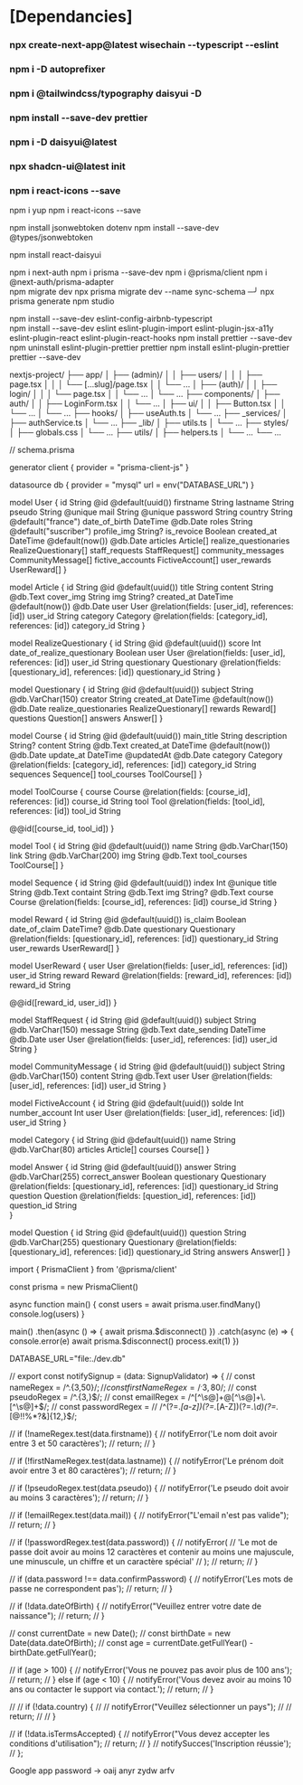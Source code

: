 # [Dependancies]

<!--? Front dependancies -> -->

### npx create-next-app@latest wisechain --typescript --eslint

### npm i -D autoprefixer

### npm i @tailwindcss/typography daisyui -D

### npm install --save-dev prettier

### npm i -D daisyui@latest

### npx shadcn-ui@latest init

### npm i react-icons --save

npm i yup 
npm i react-icons --save

npm install jsonwebtoken dotenv
npm install --save-dev @types/jsonwebtoken

npm install react-daisyui

<!--* Back dependancies ->  -->
npm i next-auth
npm i prisma --save-dev
npm i @prisma/client
 npm i @next-auth/prisma-adapter  
 npm migrate dev
 npx prisma migrate dev --name sync-schema                                                                                                                 ─╯
npx prisma generate
 npm studio   

<!--^  Config -->

npm install --save-dev eslint-config-airbnb-typescript  
 npm install --save-dev eslint eslint-plugin-import eslint-plugin-jsx-a11y eslint-plugin-react eslint-plugin-react-hooks
npm install prettier --save-dev  
 npm uninstall eslint-plugin-prettier prettier
npm install eslint-plugin-prettier prettier --save-dev

<!--! Arborencense  -->

nextjs-project/
├── app/
│ ├── (admin)/
│ │ ├── users/
│ │ │ ├── page.tsx
│ │ │ └── [...slug]/page.tsx
│ │ └── ...
│ ├── (auth)/
│ │ ├── login/
│ │ │ └── page.tsx
│ │ └── ...
│ └── ...
├── components/
│ ├── auth/
│ │ ├── LoginForm.tsx
│ │ └── ...
│ ├── ui/
│ │ ├── Button.tsx
│ │ └── ...
│ └── ...
├── hooks/
│ ├── useAuth.ts
│ └── ...
├── \_services/
│ ├── authService.ts
│ └── ...
├── \_lib/
│ ├── utils.ts
│ └── ...
├── styles/
│ ├── globals.css
│ └── ...
├── utils/
│ ├── helpers.ts
│ └── ...
└── ...


// schema.prisma

generator client {
  provider = "prisma-client-js"
}

datasource db {
  provider = "mysql"
  url      = env("DATABASE_URL")
}

model User {
  id            String   @id @default(uuid())
  firstname     String
  lastname      String
  pseudo        String   @unique
  mail          String   @unique
  password      String
  country       String   @default("france")
  date_of_birth DateTime @db.Date
  roles         String   @default("suscriber")
  profile_img   String?
  is_revoice    Boolean
  created_at    DateTime @default(now()) @db.Date
  articles      Article[]
  realize_questionaries RealizeQuestionary[]
  staff_requests StaffRequest[]
  community_messages CommunityMessage[]
  fictive_accounts FictiveAccount[]
  user_rewards   UserReward[]
}

model Article {
  id         String   @id @default(uuid())
  title      String
  content    String   @db.Text
  cover_img  String
  img        String?
  created_at DateTime @default(now()) @db.Date
  user       User     @relation(fields: [user_id], references: [id])
  user_id    String
  category   Category @relation(fields: [category_id], references: [id])
  category_id String
}

model RealizeQuestionary {
  id                    String   @id @default(uuid())
  score                 Int
  date_of_realize_questionary Boolean
  user                  User     @relation(fields: [user_id], references: [id])
  user_id               String
  questionary           Questionary @relation(fields: [questionary_id], references: [id])
  questionary_id        String
}

model Questionary {
  id         String   @id @default(uuid())
  subject    String   @db.VarChar(150)
  creator    String
  created_at DateTime @default(now()) @db.Date
  realize_questionaries RealizeQuestionary[]
  rewards    Reward[]
  questions  Question[]
  answers    Answer[]
}

model Course {
  id          String   @id @default(uuid())
  main_title  String
  description String?
  content     String   @db.Text
  created_at  DateTime @default(now()) @db.Date
  update_at   DateTime @updatedAt @db.Date
  category    Category @relation(fields: [category_id], references: [id])
  category_id String
  sequences   Sequence[]
  tool_courses ToolCourse[]
}

model ToolCourse {
  course   Course @relation(fields: [course_id], references: [id])
  course_id String
  tool     Tool   @relation(fields: [tool_id], references: [id])
  tool_id  String

  @@id([course_id, tool_id])
}

model Tool {
  id   String @id @default(uuid())
  name String @db.VarChar(150)
  link String @db.VarChar(200)
  img  String @db.Text
  tool_courses ToolCourse[]
}

model Sequence {
  id        String @id @default(uuid())
  index     Int    @unique
  title     String @db.Text
  containt  String @db.Text
  img       String? @db.Text
  course    Course @relation(fields: [course_id], references: [id])
  course_id String
}

model Reward {
  id            String   @id @default(uuid())
  is_claim      Boolean
  date_of_claim DateTime? @db.Date
  questionary   Questionary @relation(fields: [questionary_id], references: [id])
  questionary_id String
  user_rewards  UserReward[]
}

model UserReward {
  user     User   @relation(fields: [user_id], references: [id])
  user_id  String
  reward   Reward @relation(fields: [reward_id], references: [id])
  reward_id String

  @@id([reward_id, user_id])
}

model StaffRequest {
  id           String   @id @default(uuid())
  subject      String   @db.VarChar(150)
  message      String   @db.Text
  date_sending DateTime @db.Date
  user         User     @relation(fields: [user_id], references: [id])
  user_id      String
}

model CommunityMessage {
  id       String @id @default(uuid())
  subject  String @db.VarChar(150)
  content  String @db.Text
  user     User   @relation(fields: [user_id], references: [id])
  user_id  String
}

model FictiveAccount {
  id            String @id @default(uuid())
  solde         Int
  number_account Int
  user          User  @relation(fields: [user_id], references: [id])
  user_id       String
}

model Category {
  id       String    @id @default(uuid())
  name     String    @db.VarChar(80)
  articles Article[]
  courses  Course[]
}

model Answer {
  id             String      @id @default(uuid())
  answer         String      @db.VarChar(255)
  correct_answer Boolean
  questionary    Questionary @relation(fields: [questionary_id], references: [id])
  questionary_id String
  question       Question    @relation(fields: [question_id], references: [id]) 
  question_id    String      
}

model Question {
  id            String      @id @default(uuid())
  question      String      @db.VarChar(255) 
  questionary   Questionary @relation(fields: [questionary_id], references: [id])
  questionary_id String
  answers       Answer[]
}



import { PrismaClient } from '@prisma/client'

const prisma = new PrismaClient()

async function main() {
  const users = await prisma.user.findMany()
  console.log(users)
}

main()
  .then(async () => {
    await prisma.$disconnect()
  })
  .catch(async (e) => {
    console.error(e)
    await prisma.$disconnect()
    process.exit(1)
  })

  
DATABASE_URL="file:./dev.db"


// export const notifySignup = (data: SignupValidator) => {
//   const nameRegex = /^.{3,50}$/;
//   const firstNameRegex = /^.{3,80}$/;
//   const pseudoRegex = /^.{3,}$/;
//   const emailRegex = /^[^\s@]+@[^\s@]+\.[^\s@]+$/;
//   const passwordRegex =
//     /^(?=.*[a-z])(?=.*[A-Z])(?=.*\d)(?=.*[@$!%*?&])[A-Za-z\d@$!%*?&]{12,}$/;

//   if (!nameRegex.test(data.firstname)) {
//     notifyError('Le nom doit avoir entre 3 et 50 caractères');
//     return;
//   }

//   if (!firstNameRegex.test(data.lastname)) {
//     notifyError('Le prénom doit avoir entre 3 et 80 caractères');
//     return;
//   }

//   if (!pseudoRegex.test(data.pseudo)) {
//     notifyError('Le pseudo doit avoir au moins 3 caractères');
//     return;
//   }

//   if (!emailRegex.test(data.mail)) {
//     notifyError("L'email n'est pas valide");
//     return;
//   }

//   if (!passwordRegex.test(data.password)) {
//     notifyError(
//       'Le mot de passe doit avoir au moins 12 caractères et contenir au moins une majuscule, une minuscule, un chiffre et un caractère spécial'
//     );
//     return;
//   }

//   if (data.password !== data.confirmPassword) {
//     notifyError('Les mots de passe ne correspondent pas');
//     return;
//   }

//   if (!data.dateOfBirth) {
//     notifyError("Veuillez entrer votre date de naissance");
//     return;
//   }

//   const currentDate = new Date();
// const birthDate = new Date(data.dateOfBirth);
// const age = currentDate.getFullYear() - birthDate.getFullYear();

// if (age > 100) {
//   notifyError('Vous ne pouvez pas avoir plus de 100 ans');
//   return;
// } else if (age < 10) {
//   notifyError('Vous devez avoir au moins 10 ans ou contacter le support via contact.');
//   return;
// }

// //   if (!data.country) {
// //     notifyError("Veuillez sélectionner un pays");
// //     return;
// //   }

// if (!data.isTermsAccepted) {
//   notifyError("Vous devez accepter les conditions d'utilisation");
//   return;
// }
//   notifySucces('Inscription réussie');
// };


Google app password -> oaij anyr zydw arfv